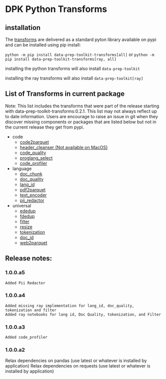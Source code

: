 # DPK Python Transforms

## installation

The [transforms](https://github.com/IBM/data-prep-kit/blob/dev/transforms/README.md) are delivered as a standard pyton library available on pypi and can be installed using pip install:

`python -m pip install data-prep-toolkit-transforms[all]`
or
`python -m pip install data-prep-toolkit-transforms[ray, all]`


installing the python transforms will also install  `data-prep-toolkit`

installing the ray transforms will also install  `data-prep-toolkit[ray]`

## List of Transforms in current package

Note: This list includes the transforms that were part of the release starting with data-prep-toolkit-transforms:0.2.1. This list may not always reflect up to date information. Users are encourage to raise an issue in git when they discover missing components or packages that are listed below but not in the current release they get from pypi.

* code
    * [code2parquet](https://github.com/IBM/data-prep-kit/blob/dev/transforms/code/code2parquet/python/README.md)
    * [header_cleanser (Not available on MacOS)](https://github.com/IBM/data-prep-kit/blob/dev/transforms/code/header_cleanser/python/README.md)
    * [code_quality](https://github.com/IBM/data-prep-kit/blob/dev/transforms/code/code_quality/python/README.md)
    * [proglang_select](https://github.com/IBM/data-prep-kit/blob/dev/transforms/code/proglang_select/python/README.md)
    * [code_profiler](https://github.com/IBM/data-prep-kit/blob/dev/transforms/code/code_profiler/README.md)
* language
    * [doc_chunk](https://github.com/IBM/data-prep-kit/blob/dev/transforms/language/doc_chunk/README.md)
	* [doc_quality](https://github.com/IBM/data-prep-kit/blob/dev/transforms/language/doc_quality/README.md)
	* [lang_id](https://github.com/IBM/data-prep-kit/blob/dev/transforms/language/lang_id/README.md)
	* [pdf2parquet](https://github.com/IBM/data-prep-kit/blob/dev/transforms/language/pdf2parquet/README.md)
	* [text_encoder](https://github.com/IBM/data-prep-kit/blob/dev/transforms/language/text_encoder/README.md)
	* [pii_redactor](https://github.com/IBM/data-prep-kit/blob/dev/transforms/language/pii_redactor/python/README.md)
* universal
    * [ededup](https://github.com/IBM/data-prep-kit/blob/dev/transforms/universal/ededup/README.md)
    * [fdedup](https://github.com/IBM/data-prep-kit/blob/dev/transforms/universal/fdedup/README.md)
	* [filter](https://github.com/IBM/data-prep-kit/blob/dev/transforms/universal/filter/python/README.md)
	* [resize](https://github.com/IBM/data-prep-kit/blob/dev/transforms/universal/resize/python/README.md)
	* [tokenization](https://github.com/IBM/data-prep-kit/blob/dev/transforms/universal/tokenization/README.md)
	* [doc_id](https://github.com/IBM/data-prep-kit/blob/dev/transforms/universal/doc_id/README.md)
	* [web2parquet](https://github.com/IBM/data-prep-kit/blob/dev/transforms/universal/web2parquet/README.md)
   
## Release notes:

### 1.0.0.a5
	Added Pii Redactor
### 1.0.0.a4
	Added missing ray implementation for lang_id, doc_quality, tokenization and filter
	Added ray notebooks for lang id, Doc Quality, tokenization, and Filter
### 1.0.0.a3
	Added code_profiler
### 1.0.0.a2
   Relax dependencies on pandas (use latest or whatever is installed by application)
   Relax dependencies on requests (use latest or whatever is installed by application)



 
